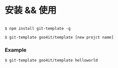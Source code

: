 # 安装 && 使用

````console

$ npm install git-template -g

````

````console
$ git-template goo4it/template [new projct name]
````

### Example
````console
$ git-template goo4it/template helloworld
````
